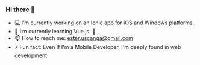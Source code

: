 ### Hi there 👋

- 💻 I’m currently working on an Ionic app for iOS and Windows platforms.
- 🌱 I’m currently learning Vue.js. 💙
- 📫 How to reach me: ester.uscanga@gmail.com
- ⚡ Fun fact: Even If I'm a Mobile Developer, I'm deeply found in web development. 
